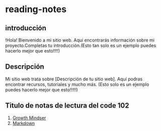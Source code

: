 # reading-notes

## introducción

!Hola! Bienvenido a mi sitio web. Aquí encontrarás información sobre mi proyecto.Completas tu introducción.(Esto tan solo es un ejemplo puedes hacerlo mejor que esto!!!!)

## Descripción

Mi sitio web trata sobre [Descripción de tu sitio web]. Aquí podras encontrar recursos, tutoriales y mucho más. (Esto solo es un ejemplo puedes hacerlo mejor que esto!!!!!)


## Titulo de notas de lectura del code 102 

1. [Growth Mindser](./102/growth-mindset.md)
2. [Markdown](./102/markdown.md)
